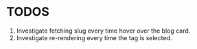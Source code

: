 # TODOS

1. Investigate fetching slug every time hover over the blog card.
2. Investigate re-rendering every time the tag is selected.
